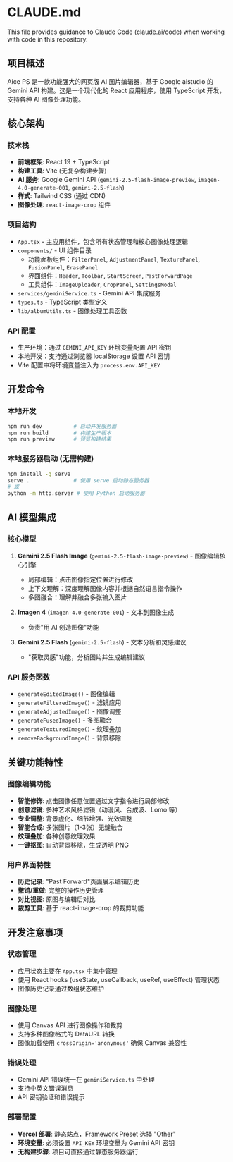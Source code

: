 # CLAUDE.md

This file provides guidance to Claude Code (claude.ai/code) when working with code in this repository.

## 项目概述

Aice PS 是一款功能强大的网页版 AI 图片编辑器，基于 Google aistudio 的 Gemini API 构建。这是一个现代化的 React 应用程序，使用 TypeScript 开发，支持各种 AI 图像处理功能。

## 核心架构

### 技术栈
- **前端框架**: React 19 + TypeScript
- **构建工具**: Vite (无复杂构建步骤)  
- **AI 服务**: Google Gemini API (`gemini-2.5-flash-image-preview`, `imagen-4.0-generate-001`, `gemini-2.5-flash`)
- **样式**: Tailwind CSS (通过 CDN)
- **图像处理**: `react-image-crop` 组件

### 项目结构
- `App.tsx` - 主应用组件，包含所有状态管理和核心图像处理逻辑
- `components/` - UI 组件目录
  - 功能面板组件：`FilterPanel`, `AdjustmentPanel`, `TexturePanel`, `FusionPanel`, `ErasePanel`
  - 界面组件：`Header`, `Toolbar`, `StartScreen`, `PastForwardPage`
  - 工具组件：`ImageUploader`, `CropPanel`, `SettingsModal`
- `services/geminiService.ts` - Gemini API 集成服务
- `types.ts` - TypeScript 类型定义  
- `lib/albumUtils.ts` - 图像处理工具函数

### API 配置
- 生产环境：通过 `GEMINI_API_KEY` 环境变量配置 API 密钥
- 本地开发：支持通过浏览器 localStorage 设置 API 密钥
- Vite 配置中将环境变量注入为 `process.env.API_KEY`

## 开发命令

### 本地开发
```bash
npm run dev          # 启动开发服务器
npm run build        # 构建生产版本
npm run preview      # 预览构建结果
```

### 本地服务器启动 (无需构建)
```bash
npm install -g serve
serve .              # 使用 serve 启动静态服务器
# 或
python -m http.server # 使用 Python 启动服务器
```

## AI 模型集成

### 核心模型
1. **Gemini 2.5 Flash Image** (`gemini-2.5-flash-image-preview`) - 图像编辑核心引擎
   - 局部编辑：点击图像指定位置进行修改
   - 上下文理解：深度理解图像内容并根据自然语言指令操作
   - 多图融合：理解并融合多张输入图片

2. **Imagen 4** (`imagen-4.0-generate-001`) - 文本到图像生成
   - 负责"用 AI 创造图像"功能

3. **Gemini 2.5 Flash** (`gemini-2.5-flash`) - 文本分析和灵感建议
   - "获取灵感"功能，分析图片并生成编辑建议

### API 服务函数
- `generateEditedImage()` - 图像编辑
- `generateFilteredImage()` - 滤镜应用  
- `generateAdjustedImage()` - 图像调整
- `generateFusedImage()` - 多图融合
- `generateTexturedImage()` - 纹理叠加
- `removeBackgroundImage()` - 背景移除

## 关键功能特性

### 图像编辑功能
- **智能修饰**: 点击图像任意位置通过文字指令进行局部修改
- **创意滤镜**: 多种艺术风格滤镜（动漫风、合成波、Lomo 等）
- **专业调整**: 背景虚化、细节增强、光效调整
- **智能合成**: 多张图片（1-3张）无缝融合
- **纹理叠加**: 各种创意纹理效果
- **一键抠图**: 自动背景移除，生成透明 PNG

### 用户界面特性
- **历史记录**: "Past Forward"页面展示编辑历史
- **撤销/重做**: 完整的操作历史管理
- **对比视图**: 原图与编辑后对比
- **裁剪工具**: 基于 react-image-crop 的裁剪功能

## 开发注意事项

### 状态管理
- 应用状态主要在 `App.tsx` 中集中管理
- 使用 React hooks (useState, useCallback, useRef, useEffect) 管理状态
- 图像历史记录通过数组状态维护

### 图像处理
- 使用 Canvas API 进行图像操作和裁剪
- 支持多种图像格式的 DataURL 转换
- 图像加载使用 `crossOrigin='anonymous'` 确保 Canvas 兼容性

### 错误处理
- Gemini API 错误统一在 `geminiService.ts` 中处理
- 支持中英文错误消息
- API 密钥验证和错误提示

### 部署配置
- **Vercel 部署**: 静态站点，Framework Preset 选择 "Other"
- **环境变量**: 必须设置 `API_KEY` 环境变量为 Gemini API 密钥
- **无构建步骤**: 项目可直接通过静态服务器运行